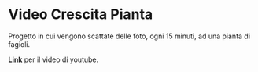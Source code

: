 # Video Crescita Pianta
Progetto in cui vengono scattate delle foto, ogni 15 minuti, ad una pianta di fagioli.

[**Link**](https://youtu.be/hA7-t9CgBok) per il video di youtube.
